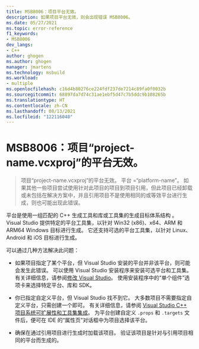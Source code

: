 ```yaml
---
title: MSB8006：项目平台无效。
description: 如果项目平台无效，则会出现错误 MSB8006。
ms.date: 05/27/2021
ms.topic: error-reference
f1_keywords:
- MSB8006
dev_langs:
- C++
author: ghogen
ms.author: ghogen
manager: jmartens
ms.technology: msbuild
ms.workload:
- multiple
ms.openlocfilehash: c16d4b80276ce224fdf237de7214c89fa0f0032b
ms.sourcegitcommit: 68897da7d74c31ae1ebf5d47c7b5ddc9b108265b
ms.translationtype: HT
ms.contentlocale: zh-CN
ms.lasthandoff: 08/13/2021
ms.locfileid: "122116040"
---
```

# <a name="msb8006-the-platform-for-project-project-namevcxproj-is-invalid"></a>MSB8006：项目“project-name.vcxproj”的平台无效。

> 项目“project-name.vcxproj”的平台无效。  平台 =“platform-name”。 如果其他一些项目尝试使用针对此项目的项目到项目引用，但此项目已经卸载或未包括在解决方案中，并且引用项目不是使用相同的或等效平台进行生成，则也可能出现此错误。

平台是使用一组匹配的 C++ 生成工具和库或工具集的生成目标体系结构 。 Visual Studio 提供特定的平台工具集，以针对 Win32 (x86)、x64、ARM 和 ARM64 Windows 目标进行生成。 它还支持可选的平台工具集，以针对 Linux、Android 和 iOS 目标进行生成。

可以通过几种方法解决此问题：

- 如果项目指定了某个平台，但 Visual Studio 安装的平台并非该平台，则可能会发生此错误。 可以使用 Visual Studio 安装程序来安装可选平台和工具集。 有关详细信息，请参阅[修改 Visual Studio](../../install/modify-visual-studio.md)。 使用安装程序中的“单个组件”选项卡来选择特定平台、库和 SDK。

- 你已指定自定义平台，但 Visual Studio 找不到它。 大多数项目不需要指定自定义平台，只需创建一个即可。 有关详细信息，请参阅 [Visual Studio C++ 项目系统可扩展性和工具集集成](../../extensibility/visual-cpp-project-extensibility.md)。 为平台创建自定义 `.props` 和 `.targets` 文件后，便可在 IDE 的“属性页”对话框中为项目选择该平台。 

- 确保在通过引用项目进行生成时加载该项目。 验证该项目是针对与引用项目相同的平台而生成的。
